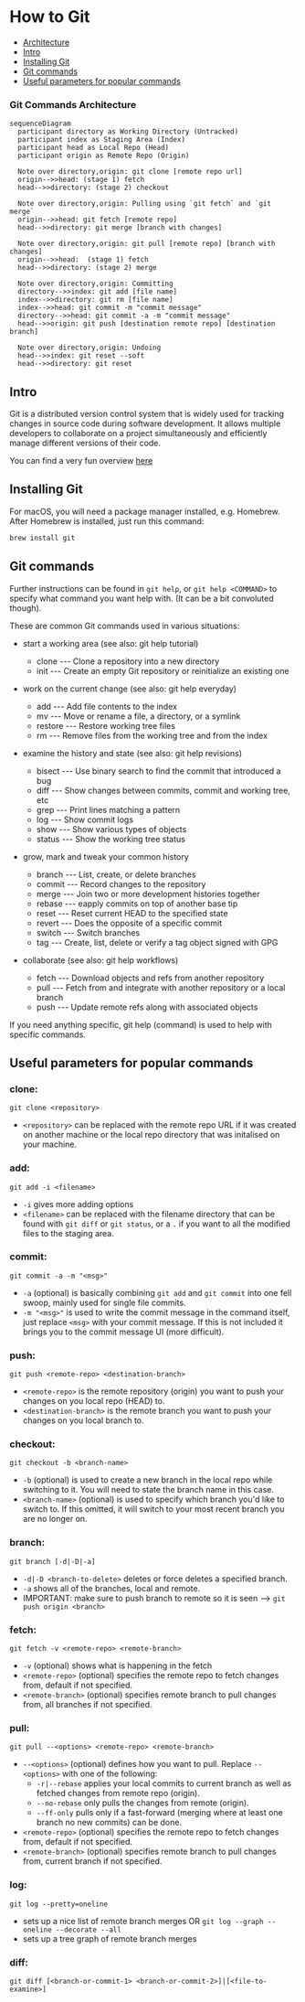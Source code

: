 # How to Git

- [Architecture](#git-commands-architecture)
- [Intro](#intro)
- [Installing Git](#installing-git)
- [Git commands](#git-commands)
- [Useful parameters for popular commands](#useful-parameters-for-popular-commands)

### Git Commands Architecture

```mermaid
sequenceDiagram
  participant directory as Working Directory (Untracked)
  participant index as Staging Area (Index)
  participant head as Local Repo (Head)
  participant origin as Remote Repo (Origin)

  Note over directory,origin: git clone [remote repo url]
  origin-->>head: (stage 1) fetch
  head-->>directory: (stage 2) checkout

  Note over directory,origin: Pulling using `git fetch` and `git merge`
  origin-->>head: git fetch [remote repo]
  head-->>directory: git merge [branch with changes]

  Note over directory,origin: git pull [remote repo] [branch with changes]
  origin-->>head:  (stage 1) fetch
  head-->>directory: (stage 2) merge

  Note over directory,origin: Committing
  directory-->>index: git add [file name]
  index-->>directory: git rm [file name]
  index-->>head: git commit -m "commit message"
  directory-->>head: git commit -a -m "commit message"
  head-->>origin: git push [destination remote repo] [destination branch]

  Note over directory,origin: Undoing
  head-->>index: git reset --soft
  head-->>directory: git reset
```

## Intro

Git is a distributed version control system that is widely used for tracking changes in source code during software development. It allows multiple developers to collaborate on a project simultaneously and efficiently manage different versions of their code.

You can find a very fun overview [here](https://rogerdudler.github.io/git-guide/)

## Installing Git

For macOS, you will need a package manager installed, e.g. Homebrew.
After Homebrew is installed, just run this command:

```bash
brew install git
```

## Git commands

Further instructions can be found in `git help`, or `git help <COMMAND>` to specify what command you want help with.
(It can be a bit convoluted though).

These are common Git commands used in various situations:

- start a working area (see also: git help tutorial)

  - clone --- Clone a repository into a new directory
  - init --- Create an empty Git repository or reinitialize an existing one

- work on the current change (see also: git help everyday)

  - add --- Add file contents to the index
  - mv --- Move or rename a file, a directory, or a symlink
  - restore --- Restore working tree files
  - rm --- Remove files from the working tree and from the index

- examine the history and state (see also: git help revisions)

  - bisect --- Use binary search to find the commit that introduced a bug
  - diff --- Show changes between commits, commit and working tree, etc
  - grep --- Print lines matching a pattern
  - log --- Show commit logs
  - show --- Show various types of objects
  - status --- Show the working tree status

- grow, mark and tweak your common history

  - branch --- List, create, or delete branches
  - commit --- Record changes to the repository
  - merge --- Join two or more development histories together
  - rebase --- eapply commits on top of another base tip
  - reset --- Reset current HEAD to the specified state
  - revert --- Does the opposite of a specific commit
  - switch --- Switch branches
  - tag --- Create, list, delete or verify a tag object signed with GPG

- collaborate (see also: git help workflows)

  - fetch --- Download objects and refs from another repository
  - pull --- Fetch from and integrate with another repository or a local branch
  - push --- Update remote refs along with associated objects

If you need anything specific, git help (command) is used to help with specific commands.

## Useful parameters for popular commands

### clone:

`git clone <repository>`

- `<repository>` can be replaced with the remote repo URL if it was created on another machine or the local repo directory that was initalised on your machine.

### add:

`git add -i <filename>`

- `-i` gives more adding options
- `<filename>` can be replaced with the filename directory that can be found with `git diff` or `git status`, or a `.` if you want to all the modified files to the staging area.

### commit:

`git commit -a -m "<msg>"`

- `-a` (optional) is basically combining `git add` and `git commit` into one fell swoop, mainly used for single file commits.
- `-m "<msg>"` is used to write the commit message in the command itself, just replace `<msg>` with your commit message. If this is not included it brings you to the commit message UI (more difficult).

### push:

`git push <remote-repo> <destination-branch>`

- `<remote-repo>` is the remote repository (origin) you want to push your changes on you local repo (HEAD) to.
- `<destination-branch>` is the remote branch you want to push your changes on you local branch to.

### checkout:

`git checkout -b <branch-name>`

- `-b` (optional) is used to create a new branch in the local repo while switching to it. You will need to state the branch name in this case.
- `<branch-name>` (optional) is used to specify which branch you'd like to switch to. If this omitted, it will switch to your most recent branch you are no longer on.

### branch:

`git branch [-d|-D|-a]`

- `-d|-D <branch-to-delete>` deletes or force deletes a specified branch.
- `-a` shows all of the branches, local and remote.
- IMPORTANT: make sure to push branch to remote so it is seen --> `git push origin <branch>`

### fetch:

`git fetch -v <remote-repo> <remote-branch>`

- `-v` (optional) shows what is happening in the fetch
- `<remote-repo>` (optional) specifies the remote repo to fetch changes from, default if not specified.
- `<remote-branch>` (optional) specifies remote branch to pull changes from, all branches if not specified.

### pull:

`git pull --<options> <remote-repo> <remote-branch>`

- `--<options>` (optional) defines how you want to pull. Replace `--<options>` with one of the following:
  - `-r|--rebase` applies your local commits to current branch as well as fetched changes from remote repo (origin).
  - `--no-rebase` only pulls the changes from remote (origin).
  - `--ff-only` pulls only if a fast-forward (merging where at least one branch no new commits) can be done.
- `<remote-repo>` (optional) specifies the remote repo to fetch changes from, default if not specified.
- `<remote-branch>` (optional) specifies remote branch to pull changes from, current branch if not specified.

### log:

`git log --pretty=oneline`

- sets up a nice list of remote branch merges
  OR
  `git log --graph --oneline --decorate --all`
- sets up a tree graph of remote branch merges

### diff:

`git diff [<branch-or-commit-1> <branch-or-commit-2>]|[<file-to-examine>]`
